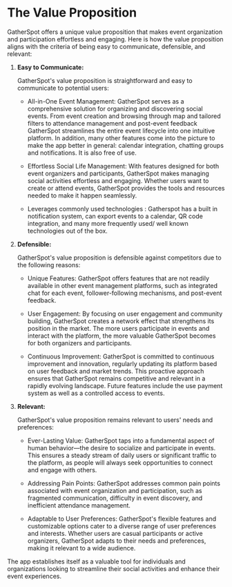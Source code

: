 # The Value Proposition
GatherSpot offers a unique value proposition that makes event organization and participation effortless and engaging. Here is how the value proposition aligns with the criteria of being easy to communicate, defensible, and relevant:

1. **Easy to Communicate:**

    GatherSpot's value proposition is straightforward and easy to communicate to potential users:

    - All-in-One Event Management: GatherSpot serves as a comprehensive solution for organizing and discovering social events. From event creation and browsing through map and tailored filters to attendance management and post-event feedback GatherSpot streamlines the entire event lifecycle into one intuitive platform. In addition, many other features come into the picture to make the app better in general: calendar integration, chatting groups and notifications. It is also free of use.

    - Effortless Social Life Management: With features designed for both event organizers and participants, GatherSpot makes managing social activities effortless and engaging. Whether users want to create or attend events, GatherSpot provides the tools and resources needed to make it happen seamlessly.

    - Leverages commonly used technologies : Gatherspot has a built in notification system, can export events to a calendar, QR code integration, and many more frequently used/ well known technologies out of the box.
2. **Defensible:**

    GatherSpot's value proposition is defensible against competitors due to the following reasons:

    - Unique Features: GatherSpot offers features that are not readily available in other event management platforms, such as integrated chat for each event, follower-following mechanisms, and post-event feedback.

    - User Engagement: By focusing on user engagement and community building, GatherSpot creates a network effect that strengthens its position in the market. The more users participate in events and interact with the platform, the more valuable GatherSpot becomes for both organizers and participants.

    - Continuous Improvement: GatherSpot is committed to continuous improvement and innovation, regularly updating its platform based on user feedback and market trends. This proactive approach ensures that GatherSpot remains competitive and relevant in a rapidly evolving landscape. Future features include the use payment system as well as a controlled access to events. 


3. **Relevant:**

    GatherSpot's value proposition remains relevant to users' needs and preferences:

    - Ever-Lasting Value: GatherSpot taps into a fundamental aspect of human behavior—the desire to socialize and participate in events. This ensures a steady stream of daily users or significant traffic to the platform, as people will always seek opportunities to connect and engage with others.

    - Addressing Pain Points: GatherSpot addresses common pain points associated with event organization and participation, such as fragmented communication, difficulty in event discovery, and inefficient attendance management.

    - Adaptable to User Preferences: GatherSpot's flexible features and customizable options cater to a diverse range of user preferences and interests. Whether users are casual participants or active organizers, GatherSpot adapts to their needs and preferences, making it relevant to a wide audience.

The app establishes itself as a valuable tool for individuals and organizations looking to streamline their social activities and enhance their event experiences.
